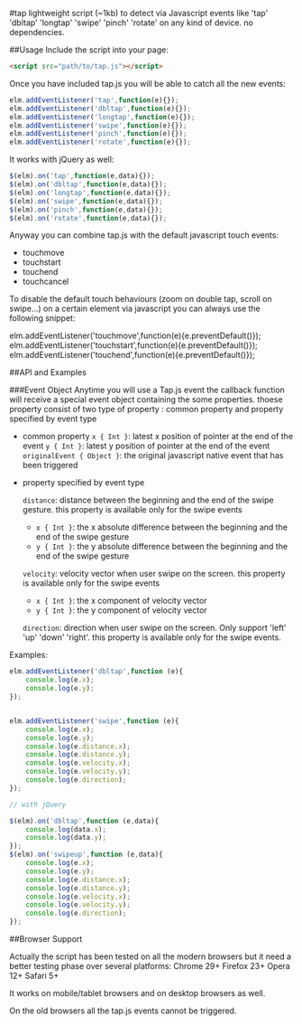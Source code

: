 #tap
 lightweight script (~1kb) to detect via Javascript events like 'tap' 'dbltap' 'longtap' 'swipe' 'pinch' 'rotate' on any kind of device. no dependencies.

##Usage
Include the script into your page:
```html
<script src="path/to/tap.js"></script>
```

Once you have included tap.js you will be able to catch all the new events:

```js
elm.addEventListener('tap',function(e){});
elm.addEventListener('dbltap',function(e){});
elm.addEventListener('longtap',function(e){});
elm.addEventListener('swipe',function(e){});
elm.addEventListener('pinch',function(e){});
elm.addEventListener('rotate',function(e){});
```

It works with jQuery as well:

```js
$(elm).on('tap',function(e,data){});
$(elm).on('dbltap',function(e,data){});
$(elm).on('longtap',function(e,data){});
$(elm).on('swipe',function(e,data){});
$(elm).on('pinch',function(e,data){});
$(elm).on('rotate',function(e,data){});
```



Anyway you can combine tap.js with the default javascript touch events:

- touchmove
- touchstart
- touchend
- touchcancel

To disable the default touch behaviours (zoom on double tap, scroll on swipe...) on a certain element via javascript you can always use the following snippet:

elm.addEventListener('touchmove',function(e){e.preventDefault()});
elm.addEventListener('touchstart',function(e){e.preventDefault()});
elm.addEventListener('touchend',function(e){e.preventDefault()});

##API and Examples

###Event Object
Anytime you will use a Tap.js event the callback function will receive a special event object containing the some properties. thoese property consist of two type of property : common property and property specified by event type

- common property
  `x { Int }`: latest x position of pointer at the end of the event
  `y { Int }`: latest y position of pointer at the end of the event
  `originalEvent { Object }`: the original javascript native event that has been triggered

- property specified by event type

  `distance`: distance between the beginning and the end of the swipe gesture. this property is available only for the swipe events
    - `x { Int }`: the x absolute difference between the beginning and the end of the swipe gesture
    - `y { Int }`: the y absolute difference between the beginning and the end of the swipe gesture

  `velocity`: velocity vector when user swipe on the screen. this property is available only for the swipe events
    - `x { Int }`: the x component of velocity vector
    - `y { Int }`: the y component of velocity vector

  `direction`: direction when user swipe on the screen. Only support 'left' 'up' 'down' 'right'. this property is available only for the swipe events.

Examples:
```js
elm.addEventListener('dbltap',function (e){
    console.log(e.x);
    console.log(e.y);
});


elm.addEventListener('swipe',function (e){
    console.log(e.x);
    console.log(e.y);
    console.log(e.distance.x);
    console.log(e.distance.y);
    console.log(e.velocity.x);
    console.log(e.velocity.y);
    console.log(e.direction);
});

// with jQuery

$(elm).on('dbltap',function (e,data){
    console.log(data.x);
    console.log(data.y);
});
$(elm).on('swipeup',function (e,data){
    console.log(e.x);
    console.log(e.y);
    console.log(e.distance.x);
    console.log(e.distance.y);
    console.log(e.velocity.x);
    console.log(e.velocity.y);
    console.log(e.direction);
});
```

##Browser Support

Actually the script has been tested on all the modern browsers but it need a better testing phase over several platforms: Chrome 29+ Firefox 23+ Opera 12+ Safari 5+

It works on mobile/tablet browsers and on desktop browsers as well.

On the old browsers all the tap.js events cannot be triggered.